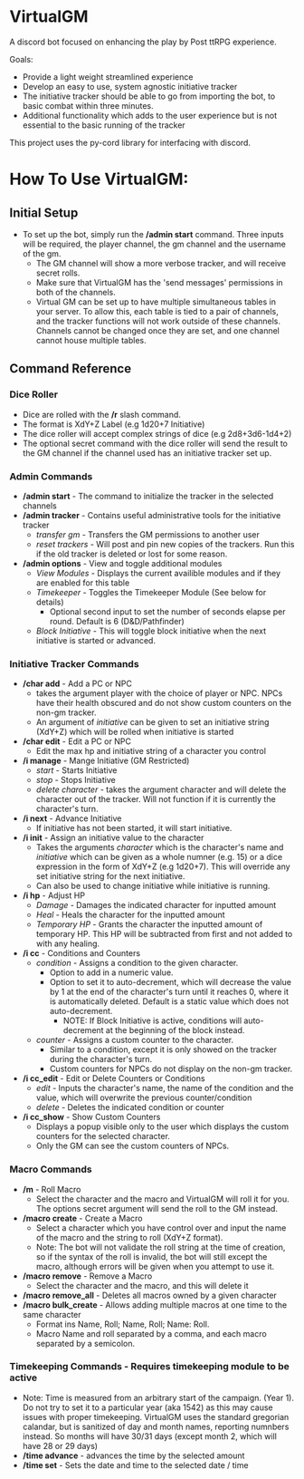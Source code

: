 # VirtualGM

A discord bot focused on enhancing the play by Post ttRPG experience.

Goals:
- Provide a light weight streamlined experience
- Develop an easy to use, system agnostic initiative tracker
- The initiative tracker should be able to go from importing the bot, to basic combat within three minutes.
- Additional functionality which adds to the user experience but is not essential to the basic running of the tracker


This project uses the py-cord library for interfacing with discord. 

# How To Use VirtualGM:

## Initial Setup
- To set up the bot, simply run the **/admin start** command. Three inputs will be required, the player channel, the gm channel and the username of the gm.
  - The GM channel will show a more verbose tracker, and will receive secret rolls.
  - Make sure that VirtualGM has the 'send messages' permissions in both of the channels.
  - Virtual GM can be set up to have multiple simultaneous tables in your server.  To allow this, each table is tied to a pair of channels, and the tracker functions will not work outside of these channels.  Channels cannot be changed once they are set, and one channel cannot house multiple tables.

## Command Reference

### Dice Roller
- Dice are rolled with the **/r** slash command.
- The format is XdY+Z Label (e.g 1d20+7 Initiative)
- The dice roller will accept complex strings of dice (e.g 2d8+3d6-1d4+2)
- The optional secret command with the dice roller will send the result to the GM channel if the channel used has an initiative tracker set up.

### Admin Commands
- **/admin start** - The command to initialize the tracker in the selected channels 
- **/admin tracker** - Contains useful administrative tools for the initiative tracker
  - _transfer gm_ - Transfers the GM permissions to another user
  - _reset trackers_ - Will post and pin new copies of the trackers. Run this if the old tracker is deleted or lost for some reason.
- **/admin options** - View and toggle additional modules
  - _View Modules_ - Displays the current availible modules and if they are enabled for this table
  - _Timekeeper_ - Toggles the Timekeeper Module (See below for details)
    - Optional second input to set the number of seconds elapse per round. Default is 6 (D&D/Pathfinder)
  - _Block Initiative_ - This will toggle block initiative when the next initiative is started or advanced.

### Initiative Tracker Commands
 - **/char add** - Add a PC or NPC
   - takes the argument player with the choice of player or NPC. NPCs have their health obscured and do not show custom counters on the non-gm tracker.
   - An argument of _initiative_ can be given to set an initiative string (XdY+Z) which will be rolled when initiative is started
 - **/char edit** - Edit a PC or NPC
   - Edit the max hp and initiative string of a character you control
 - **/i manage** - Mange Initiative (GM Restricted)
   - _start_ - Starts Initiative
   - _stop_ - Stops Initiative
   - _delete character_ - takes the argument character and will delete the character out of the tracker. Will not function if it is currently the character's turn.
 - **/i next** - Advance Initiative
   - If initiative has not been started, it will start initiative.
 - **/i init** - Assign an initiative value to the character
   - Takes the arguments _character_ which is the character's name and _initiative_ which can be given as a whole numner (e.g. 15) or a dice expression in the form of XdY+Z (e.g 1d20+7). This will override any set initiative string for the next initiative.
   - Can also be used to change initiative while initiative is running.
 - **/i hp** - Adjust HP
   - _Damage_ - Damages the indicated character for inputted amount
   - _Heal_ - Heals the character for the inputted amount
   - _Temporary HP_ - Grants the character the inputted amount of temporary HP. This HP will be subtracted from first and not added to with any healing.
 - **/i cc** - Conditions and Counters
   - _condition_ - Assigns a condition to the given character. 
     - Option to add in a numeric value. 
     - Option to set it to auto-decrement, which will decrease the value by 1 at the end of the character's turn until it reaches 0, where it is automatically deleted. Default is a static value which does not auto-decrement.
       - NOTE: If Block Initiative is active, conditions will auto-decrement at the beginning of the block instead.
   - _counter_ - Assigns a custom counter to the character. 
     - Similar to a condition, except it is only showed on the tracker during the character's turn. 
     - Custom counters for NPCs do not display on the non-gm tracker.  
 - **/i cc_edit** - Edit or Delete Counters or Conditions
   - _edit_ - Inputs the character's name, the name of the condition and the value, which will overwrite the previous counter/condition
   - _delete_ - Deletes the indicated condition or counter
 - **/i cc_show** - Show Custom Counters
   - Displays a popup visible only to the user which displays the custom counters for the selected character. 
   - Only the GM can see the custom counters of NPCs.
 
### Macro Commands
- **/m** - Roll Macro 
  - Select the character and the macro and VirtualGM will roll it for you. The options secret argument will send the roll to the GM instead.
- **/macro create** - Create a Macro
  - Select a character which you have control over and input the name of the macro and the string to roll (XdY+Z format).
  - Note: The bot will not validate the roll string at the time of creation, so if the syntax of the roll is invalid, the bot will still except the macro, although errors will be given when you attempt to use it.
- **/macro remove** - Remove a Macro
  - Select the character and the macro, and this will delete it
- **/macro remove_all** - Deletes all macros owned by a given character
- **/macro bulk_create** - Allows adding multiple macros at one time to the same character
  - Format ins Name, Roll; Name, Roll; Name: Roll.
  - Macro Name and roll separated by a comma, and each macro separated by a semicolon.

### Timekeeping Commands - Requires timekeeping module to be active
- Note: Time is measured from an arbitrary start of the campaign. (Year 1). Do not try to set it to a particular year (aka 1542) as this may cause issues with proper timekeeping.  VirtualGM uses the standard gregorian calandar, but is sanitized of day and month names, reporting numnbers instead. So months will have 30/31 days (except month 2, which will have 28 or 29 days)
- **/time advance** - advances the time by the selected amount
- **/time set** - Sets the date and time to the selected date / time